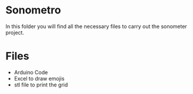 # Sonometro

In this folder you will find all the necessary files to carry out the sonometer project.

# Files

 - Arduino Code 
 - Excel to draw emojis
 - stl file to print the grid
